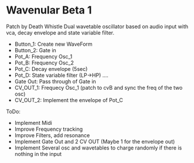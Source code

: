 # Wavenular Beta 1
Patch by Death Whistle
Dual wavetable oscillator based on audio input with vca, decay envelope and state variable filter.

- Button_1: Create new WaveForm
- Button_2: Gate in 
- Pot_A: Frequency Osc_1
- Pot_B: Frequency Osc_2
- Pot_C: Decay envelope (5sec)
- Pot_D: State variable filter (LP->HP)
....
- Gate Out: Pass through of Gate in
- CV_OUT_1: Frequecy Osc_1 (patch to cvB and sync the freq of the two osc)
- CV_OUT_2: Implement the envelope of Pot_C
	
ToDo:
- Implement Midi
- Improve Frequency tracking
- Improve Filters, add resonance
- Implement Gate Out and 2 CV OUT (Maybe 1 for the envelope out)
- Implement Several osc and wavetables to charge randomly if there is nothing in the input


